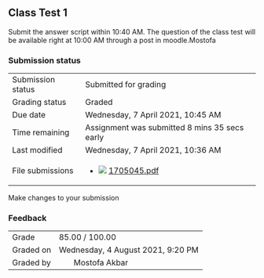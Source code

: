 <h2>Class Test 1</h2>Submit the answer script within 10:40 AM. The question of the class test will be available right at 10:00 AM through a post in moodle.Mostofa<br />

<h3>Submission status</h3><table>
<tbody><tr>
<td>Submission status</td>
<td>Submitted for grading</td>
</tr>
<tr>
<td>Grading status</td>
<td>Graded</td>
</tr>
<tr>
<td>Due date</td>
<td>Wednesday, 7 April 2021, 10:45 AM</td>
</tr>
<tr>
<td>Time remaining</td>
<td>Assignment was submitted 8 mins 35 secs early</td>
</tr>
<tr>
<td>Last modified</td>
<td>Wednesday, 7 April 2021, 10:36 AM</td>
</tr>
<tr>
<td>File submissions</td>
<td><ul><li><img src="..%5C..%5C..%5CJanuary%202018%5CCSE101%5CNews%20forum%5CCLASS%20TEST%202%20Marks%5Cfile%5Cpdf.png" /> <a href="file%5C1705045.pdf">1705045.pdf</a> 
</li></ul>

</td>
</tr>

</tbody>
</table>



Make changes to your submission


<h3>Feedback</h3><table>
<tbody><tr>
<td>Grade</td>
<td>85.00 / 100.00</td>
</tr>
<tr>
<td>Graded on</td>
<td>Wednesday, 4 August 2021, 9:20 PM</td>
</tr>
<tr>
<td>Graded by</td>
<td><a href="https://moodle.cse.buet.ac.bd/user/view.php?id=30&course=564"></a><img width="30" height="1" src="..%5C..%5C..%5CJanuary%202018%5CCSE102%5Cfile%5Cspacer.gif" />Mostofa Akbar</td>
</tr>
</tbody>
</table>



